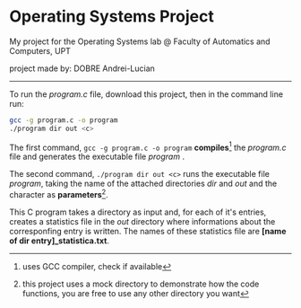 # Operating Systems Project
My project for the Operating Systems lab @ Faculty of Automatics and Computers, UPT

project made by: DOBRE Andrei-Lucian

---

To run the *program.c* file, download this project, then in the command line run:

```bash
gcc -g program.c -o program
./program dir out <c>
```
The first command, `gcc -g program.c -o program` **compiles**[^1] the *program.c* file and generates the executable file *program* .

The second command, `./program dir out <c>` runs the executable file *program*, taking the name of the attached directories *dir* and *out* and the character <c> as **parameters**[^2].

This C program takes a directory as input and, for each of it's entries, creates a statistics file in the *out* directory where informations about the corresponfing entry is written. The names of these statistics file are **[name of dir entry]_statistica.txt**.

[^1]: uses GCC compiler, check if available
[^2]: this project uses a mock directory to demonstrate how the code functions, you are free to use any other directory you want
